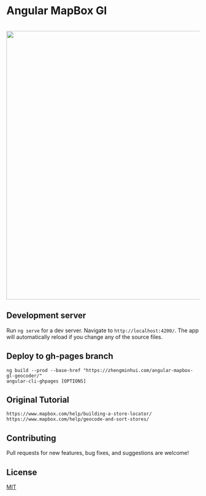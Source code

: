 # Angular MapBox Gl

<br>
<img src="hhttps://github.com/wanzaiwanger/angular-mapbox-gl-geocoder/tree/master/src/assets/img/geocoder.gif" width="700px"/>
<br>

## Development server

Run `ng serve` for a dev server. Navigate to `http://localhost:4200/`. The app will automatically reload if you change any of the source files.

## Deploy to gh-pages branch

```shell
ng build --prod --base-href "https://zhengminhui.com/angular-mapbox-gl-geocoder/"
angular-cli-ghpages [OPTIONS]
```

## Original Tutorial

`https://www.mapbox.com/help/building-a-store-locator/`   
`https://www.mapbox.com/help/geocode-and-sort-stores/`

## Contributing

Pull requests for new features, bug fixes, and suggestions are welcome!

## License

[MIT](https://github.com/wanzaiwanger/angular-mapbox-gl-geocoder/blob/master/LICENSE)
